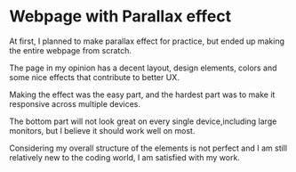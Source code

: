 # Webpage with Parallax effect

At first, I planned to make parallax effect for practice, but ended up making the entire webpage from scratch.

The page in my opinion has a decent layout, design elements, colors and some nice effects that contribute to better UX.

Making the effect was the easy part, and the hardest part was to make it responsive across multiple devices.

The bottom part will not look great on every single device,including large monitors, but I believe it should work well on most.

Considering my overall structure of the elements is not perfect and I am still relatively new to the coding world, I am satisfied with my work.
